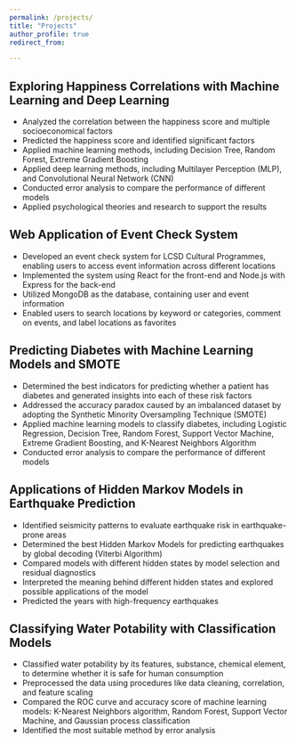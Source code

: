 ```yaml
---
permalink: /projects/
title: "Projects"
author_profile: true
redirect_from: 

---
```


## Exploring Happiness Correlations with Machine Learning and Deep Learning

* Analyzed the correlation between the happiness score and multiple socioeconomical factors
* Predicted the happiness score and identified significant factors
* Applied machine learning methods, including Decision Tree, Random Forest, Extreme Gradient Boosting
* Applied deep learning methods, including Multilayer Perception (MLP), and Convolutional Neural Network (CNN)
* Conducted error analysis to compare the performance of different models
* Applied psychological theories and research to support the results


## Web Application of Event Check System

* Developed an event check system for LCSD Cultural Programmes, enabling users to access event information across different locations
* Implemented the system using React for the front-end and Node.js with Express for the back-end
* Utilized MongoDB as the database, containing user and event information
* Enabled users to search locations by keyword or categories, comment on events, and label locations as favorites


## Predicting Diabetes with Machine Learning Models and SMOTE

* Determined the best indicators for predicting whether a patient has diabetes and generated insights into each of these risk factors
* Addressed the accuracy paradox caused by an imbalanced dataset by adopting the Synthetic Minority Oversampling Technique (SMOTE)
* Applied machine learning models to classify diabetes, including Logistic Regression, Decision Tree, Random Forest, Support Vector Machine, Extreme Gradient Boosting, and K-Nearest Neighbors Algorithm
* Conducted error analysis to compare the performance of different models


## Applications of Hidden Markov Models in Earthquake Prediction

* Identified seismicity patterns to evaluate earthquake risk in earthquake-prone areas
* Determined the best Hidden Markov Models for predicting earthquakes by global decoding (Viterbi Algorithm)
* Compared models with different hidden states by model selection and residual diagnostics
* Interpreted the meaning behind different hidden states and explored possible applications of the model
* Predicted the years with high-frequency earthquakes


## Classifying Water Potability with Classification Models

* Classified water potability by its features, substance, chemical element, to determine whether it is safe for human consumption
* Preprocessed the data using procedures like data cleaning, correlation, and feature scaling
* Compared the ROC curve and accuracy score of machine learning models: K-Nearest Neighbors algorithm, Random Forest, Support Vector Machine, and Gaussian process classification
* Identified the most suitable method by error analysis




